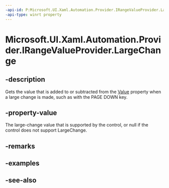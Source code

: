 ```yaml
---
-api-id: P:Microsoft.UI.Xaml.Automation.Provider.IRangeValueProvider.LargeChange
-api-type: winrt property
---
```


<!-- Property syntax
public double LargeChange { get; }
-->

# Microsoft.UI.Xaml.Automation.Provider.IRangeValueProvider.LargeChange

## -description
Gets the value that is added to or subtracted from the [Value](irangevalueprovider_value.md) property when a large change is made, such as with the PAGE DOWN key.

## -property-value
The large-change value that is supported by the control, or null if the control does not support LargeChange.

## -remarks

## -examples

## -see-also
